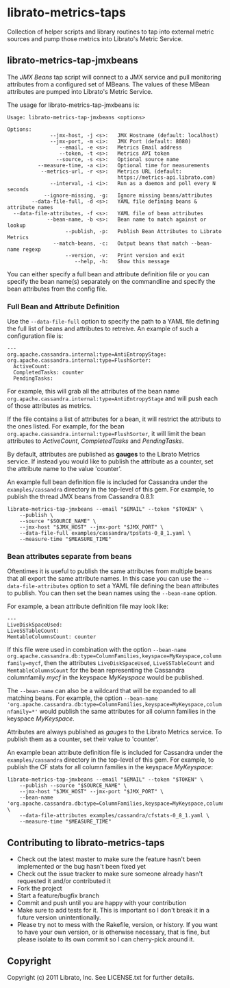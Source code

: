 # librato-metrics-taps

Collection of helper scripts and library routines to tap into external
metric sources and pump those metrics into Librato's Metric Service.

## librato-metrics-tap-jmxbeans

The *JMX Beans* tap script will connect to a JMX service and pull
monitoring attributes from a configured set of MBeans. The values of
these MBean attributes are pumped into Librato's Metric Service.

The usage for librato-metrics-tap-jmxbeans is:

```
Usage: librato-metrics-tap-jmxbeans <options>

Options:
              --jmx-host, -j <s>:   JMX Hostname (default: localhost)
              --jmx-port, -m <i>:   JMX Port (default: 8080)
                 --email, -e <s>:   Metrics Email address
                 --token, -t <s>:   Metrics API token
                --source, -s <s>:   Optional source name
          --measure-time, -a <i>:   Optional time for measurements
           --metrics-url, -r <s>:   Metrics URL (default:
                                    https://metrics-api.librato.com)
              --interval, -i <i>:   Run as a daemon and poll every N seconds
            --ignore-missing, -g:   Ignore missing beans/attributes
        --data-file-full, -d <s>:   YAML file defining beans & attribute names
  --data-file-attributes, -f <s>:   YAML file of bean attributes
             --bean-name, -b <s>:   Bean name to match against or lookup
                   --publish, -p:   Publish Bean Attributes to Librato Metrics
               --match-beans, -c:   Output beans that match --bean-name regexp
                   --version, -v:   Print version and exit
                      --help, -h:   Show this message
```

You can either specify a full bean and attribute definition file or
you can specify the bean name(s) separately on the commandline and
specify the bean attributes from the config file.

### Full Bean and Attribute Definition

Use the `--data-file-full` option to specify the path to a YAML file
defining the full list of beans and attributes to retreive. An example
of such a configuration file is:

```
--- 
org.apache.cassandra.internal:type=AntiEntropyStage:
org.apache.cassandra.internal:type=FlushSorter:
  ActiveCount:
  CompletedTasks: counter
  PendingTasks:
```

For example, this will grab all the attributes of the bean name
`org.apache.cassandra.internal:type=AntiEntropyStage` and will push
each of those attributes as metrics.

If the file contains a list of attributes for a bean, it will restrict
the attributs to the ones listed. For example, for the bean
`org.apache.cassandra.internal:type=FlushSorter`, it will limit the
bean attributes to *ActiveCount*, *CompletedTasks* and *PendingTasks*.

By default, attributes are published as **gauges** to the Librato
Metrics service. If instead you would like to publish the attribute as
a counter, set the attribute name to the value 'counter'.

An example full bean definition file is included for Cassandra under
the `examples/cassandra` directory in the top-level of this gem. For
example, to publish the thread JMX beans from Cassandra 0.8.1:

```
librato-metrics-tap-jmxbeans --email "$EMAIL" --token "$TOKEN" \
    --publish \
    --source "$SOURCE_NAME" \
    --jmx-host "$JMX_HOST" --jmx-port "$JMX_PORT" \
    --data-file-full examples/cassandra/tpstats-0_8_1.yaml \
    --measure-time "$MEASURE_TIME"
```

### Bean attributes separate from beans

Oftentimes it is useful to publish the same attributes from multiple
beans that all export the same attribute names. In this case you can
use the `--data-file-attributes` option to set a YAML file defining
the bean attributes to publish. You can then set the bean names using
the `--bean-name` option.

For example, a bean attribute definition file may look like:

```
---
LiveDiskSpaceUsed:
LiveSSTableCount:
MemtableColumnsCount: counter
```

If this file were used in combination with the option `--bean-name
org.apache.cassandra.db:type=ColumnFamilies,keyspace=MyKeyspace,columnfamily=mycf`,
then the attributes `LiveDiskSpaceUsed`, `LiveSSTableCount` and
`MemtableColumnsCount` for the bean representing the Cassandra
columnfamily *mycf* in the keyspace *MyKeyspace* would be published.

The `--bean-name` can also be a wildcard that will be expanded to all
matching beans. For example, the option `--bean-name
'org.apache.cassandra.db:type=ColumnFamilies,keyspace=MyKeyspace,columnfamily=*'`
would publish the same attributes for all column families in the
keyspace *MyKeyspace*.

Attributes are always published as *gauges* to the Librato Metrics
service. To publish them as a counter, set their value to 'counter'.

An example bean attribute definition file is included for Cassandra
under the `examples/cassandra` directory in the top-level of this
gem. For example, to publish the CF stats for all column families in
the keyspace *MyKeyspace*:

```
librato-metrics-tap-jmxbeans --email "$EMAIL" --token "$TOKEN" \
    --publish --source "$SOURCE_NAME" \
    --jmx-host "$JMX_HOST" --jmx-port "$JMX_PORT" \
    --bean-name 'org.apache.cassandra.db:type=ColumnFamilies,keyspace=MyKeyspace,columnfamily=*' \
    --data-file-attributes examples/cassandra/cfstats-0_8_1.yaml \
    --measure-time "$MEASURE_TIME"
```

## Contributing to librato-metrics-taps
 
* Check out the latest master to make sure the feature hasn't been implemented or the bug hasn't been fixed yet
* Check out the issue tracker to make sure someone already hasn't requested it and/or contributed it
* Fork the project
* Start a feature/bugfix branch
* Commit and push until you are happy with your contribution
* Make sure to add tests for it. This is important so I don't break it in a future version unintentionally.
* Please try not to mess with the Rakefile, version, or history. If you want to have your own version, or is otherwise necessary, that is fine, but please isolate to its own commit so I can cherry-pick around it.

## Copyright

Copyright (c) 2011 Librato, Inc. See LICENSE.txt for
further details.

